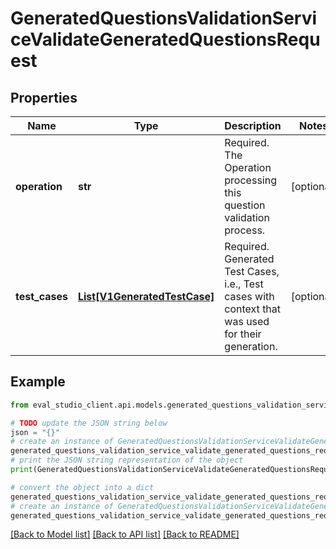 # GeneratedQuestionsValidationServiceValidateGeneratedQuestionsRequest


## Properties

Name | Type | Description | Notes
------------ | ------------- | ------------- | -------------
**operation** | **str** | Required. The Operation processing this question validation process. | [optional] 
**test_cases** | [**List[V1GeneratedTestCase]**](V1GeneratedTestCase.md) | Required. Generated Test Cases, i.e., Test cases with context that was used for their generation. | [optional] 

## Example

```python
from eval_studio_client.api.models.generated_questions_validation_service_validate_generated_questions_request import GeneratedQuestionsValidationServiceValidateGeneratedQuestionsRequest

# TODO update the JSON string below
json = "{}"
# create an instance of GeneratedQuestionsValidationServiceValidateGeneratedQuestionsRequest from a JSON string
generated_questions_validation_service_validate_generated_questions_request_instance = GeneratedQuestionsValidationServiceValidateGeneratedQuestionsRequest.from_json(json)
# print the JSON string representation of the object
print(GeneratedQuestionsValidationServiceValidateGeneratedQuestionsRequest.to_json())

# convert the object into a dict
generated_questions_validation_service_validate_generated_questions_request_dict = generated_questions_validation_service_validate_generated_questions_request_instance.to_dict()
# create an instance of GeneratedQuestionsValidationServiceValidateGeneratedQuestionsRequest from a dict
generated_questions_validation_service_validate_generated_questions_request_from_dict = GeneratedQuestionsValidationServiceValidateGeneratedQuestionsRequest.from_dict(generated_questions_validation_service_validate_generated_questions_request_dict)
```
[[Back to Model list]](../README.md#documentation-for-models) [[Back to API list]](../README.md#documentation-for-api-endpoints) [[Back to README]](../README.md)


